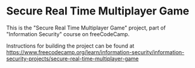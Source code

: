 # Secure Real Time Multiplayer Game

This is the "Secure Real Time Multiplayer Game" project, part of "Information Security" course on freeCodeCamp.

Instructions for building the project can be found at https://www.freecodecamp.org/learn/information-security/information-security-projects/secure-real-time-multiplayer-game
